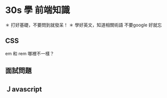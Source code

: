 # 30s 學   前端知識

＊ 打好基礎，不要問到就發呆！
＊ 學好英文，知道相關術語 不要google 好就忘

## CSS

em 和  rem 哪裡不一樣？

## 面試問題



## Ｊavascript

